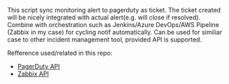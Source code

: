 This script sync monitoring alert to pagerduty as ticket. The ticket created will be nicely integrated with actual alert(e.g. will close if resolved).
Combine with orchestration such as Jenkins/Azure DevOps/AWS Pipeline (Zabbix in my case) for cycling notif automatically.
Can be used for similiar case to other incident management tool, provided API is supported.

Refference used/related in this repo:
- [PagerDuty API](https://developer.pagerduty.com/docs/ZG9jOjExMDI5NTUw-rest-api-overview)
- [Zabbix API](https://www.zabbix.com/documentation/current/en/manual/api)
